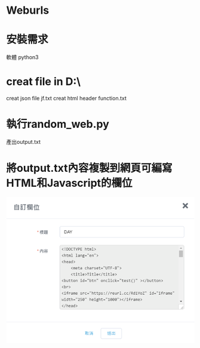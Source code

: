 # Weburls
# 安裝需求
軟體
python3

# creat file in D:\
creat json file jf.txt
creat html header function.txt

# 執行random_web.py
產出output.txt  

# 將output.txt內容複製到網頁可編寫HTML和Javascript的欄位
![image](https://github.com/Saioyan/Weburls/blob/master/html_edit.PNG?raw=true)
